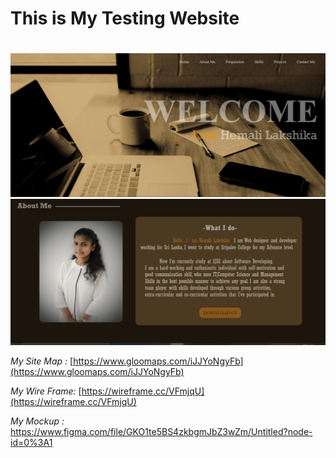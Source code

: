 # This is My Testing Website <h1>

![GitHub Logo](assets/images/pg1.PNG)
![GitHub Logo](assets/images/pg2.PNG)


*My Site Map :* [https://www.gloomaps.com/iJJYoNgyFb](https://www.gloomaps.com/iJJYoNgyFb) 

*My Wire Frame:* [https://wireframe.cc/VFmjqU](https://wireframe.cc/VFmjqU)

*My Mockup :* [https://www.figma.com/file/GKO1te5BS4zkbgmJbZ3wZm/Untitled?node-id=0%3A1
](https://www.figma.com/file/GKO1te5BS4zkbgmJbZ3wZm/Untitled?node-id=0%3A1
)